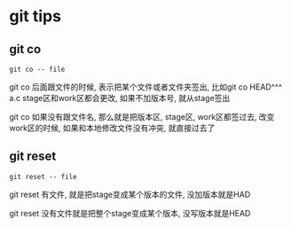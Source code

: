 # git tips

## git co
```
git co -- file 
```
git co 后面跟文件的时候, 表示把某个文件或者文件夹签出, 比如git co HEAD^^^ a.c stage区和work区都会更改, 如果不加版本号, 就从stage签出

git co 如果没有跟文件名, 那么就是把版本区, stage区, work区都签过去, 改变work区的时候, 如果和本地修改文件没有冲突, 就直接过去了

## git reset
```
git reset -- file
```
git reset 有文件, 就是把stage变成某个版本的文件, 没加版本就是HAD

git reset 没有文件就是把整个stage变成某个版本, 没写版本就是HEAD
